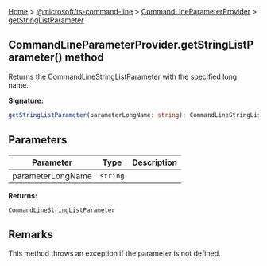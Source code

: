 [Home](./index) &gt; [@microsoft/ts-command-line](./ts-command-line.md) &gt; [CommandLineParameterProvider](./ts-command-line.commandlineparameterprovider.md) &gt; [getStringListParameter](./ts-command-line.commandlineparameterprovider.getstringlistparameter.md)

## CommandLineParameterProvider.getStringListParameter() method

Returns the CommandLineStringListParameter with the specified long name.

<b>Signature:</b>

```typescript
getStringListParameter(parameterLongName: string): CommandLineStringListParameter;
```

## Parameters

|  Parameter | Type | Description |
|  --- | --- | --- |
|  parameterLongName | `string` |  |

<b>Returns:</b>

`CommandLineStringListParameter`

## Remarks

This method throws an exception if the parameter is not defined.

